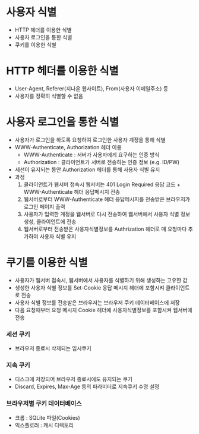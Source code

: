 # 사용자 식별
* HTTP 헤더를 이용한 식별
* 사용자 로그인을 통한 식별
* 쿠키를 이용한 식별

# HTTP 헤더를 이용한 식별
* User-Agent, Referer(지나온 웹사이트), From(사용자 이메일주소) 등
* 사용자를 정확히 식별할 수 없음

# 사용자 로그인을 통한 식별
* 사용자가 로그인을 하도록 요청하여 로그인한 사용자 계정을 통해 식별
* WWW-Authenticate, Authorization 헤더 이용
	* WWW-Authenticate : 서버가 사용자에게 요구하는 인증 방식
	* Authorization : 클라이언트가 서버로 전송하는 인증 정보 (e.g. ID/PW)
* 세선이 유지되는 동안 Authorization 헤더를 통해 사용자 식별 유지
* 과정
   1. 클라이언트가 웹서버 접속시 웹서버는 401 Login Required 응답 코드 + WWW-Authenticate 헤더 응답메시지 전송
   2. 웹서버로부터 WWW-Authenticate 헤더 응답메시지를 전송받은 브라우저가 로그인 페이지 출력
   3. 사용자가 입력한 계정을 웹서버로 다시 전송하여 웹서버에서 사용자 식별 정보 생성, 클라이언트에 전송
   4. 웹서버로부터 전송받은 사용자식별정보를 Authrization 헤더로 매 요청마다 추가하여 사용자 식별 유지

# 쿠기를 이용한 식별
* 사용자가 웹서버 접속시, 웹서버에서 사용자를 식별하기 위해 생성하는 고유한 값
* 생성한 사용자 식별 정보를 Set-Cookie 응답 메시지 헤더에 포함시켜 클라이언트로 전송
* 사용자 식별 정보를 전송받은 브라우저는 브라우저 쿠키 데이터베이스에 저장
* 다음 요청때부터 요청 메시지 Cookie 헤더에 사용자식별정보를 포함시켜 웹서버에 전송

### 세션 쿠키 
* 브라우저 종료시 삭제되는 임시쿠키

### 지속 쿠키
* 디스크에 저장되어 브라우저 종료시에도 유지되는 쿠기
* Discard, Expires, Max-Age 등의 파라미터로 지속쿠키 수명 설정

### 브라우저별 쿠키 데이터베이스
* 크롬 : SQLite 파일(Cookies)
* 익스플로러 : 캐시 디렉토리